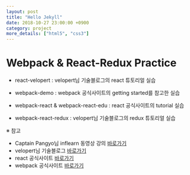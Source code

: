 ```yaml
---
layout: post
title: "Hello Jekyll"
date: 2018-10-27 23:00:00 +0900
category: project
more_details: ["html5", "css3"]
---
```


# Webpack & React-Redux Practice

 - react-velopert : velopert님 기술블로그의 react 튜토리얼 실습

 - webpack-demo : webpack 공식사이트의 getting started를 참고한 실습

 - webpack-react & webpack-react-edu : react 공식사이트의 tutorial 실습

 - webpack-react-redux : velopert님 기술블로그의 redux 튜토리얼 실습

※ 참고

 - Captain Pangyo님 inflearn 동영상 강의 [바로가기](https://www.inflearn.com/course/webpack-%EC%9B%B9%ED%8C%A9-%EA%B0%95%EC%A2%8C/)
 - velopert님 기술블로그 [바로가기](https://velopert.com/)
 - react 공식사이트 [바로가기](https://reactjs.org/)
 - webpack 공식사이트 [바로가기](https://webpack.js.org/)
